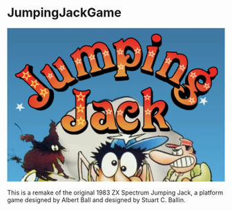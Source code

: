 # JumpingJackGame

![Jumping Jack](000000000.jpg)


This is a remake of the original 1983 ZX Spectrum Jumping Jack, a platform game designed by Albert Ball and designed by Stuart C. Ballin.
